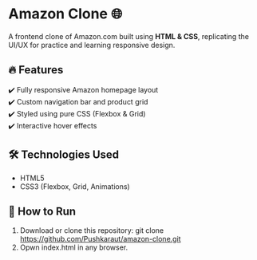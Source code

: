 # Amazon Clone 🌐  

A frontend clone of Amazon.com built using **HTML & CSS**, replicating the UI/UX for practice and learning responsive design.

## 🔥 Features  
✔️ Fully responsive Amazon homepage layout  
✔️ Custom navigation bar and product grid  
✔️ Styled using pure CSS (Flexbox & Grid)  
✔️ Interactive hover effects  

## 🛠️ Technologies Used  
- HTML5  
- CSS3 (Flexbox, Grid, Animations)  

## 🚀 How to Run  
1. Download or clone this repository: 
   git clone https://github.com/Pushkaraut/amazon-clone.git
2. Opwn index.html in any browser.
